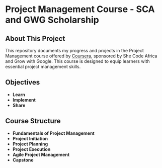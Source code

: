   # Project Management Course - SCA and GWG Scholarship

## About This Project
This repository documents my progress and projects in the Project Management course offered by [Coursera](https://www.coursera.org/), sponsored by She Code Africa and Grow with Google. This course is designed to equip learners with essential project management skills.

## Objectives
- **Learn** 
- **Implement** 
- **Share** 

## Course Structure 
- **Fundamentals of Project Management**
- **Project Initiation**
- **Project Planning**
- **Project Execution**
- **Agile Project Management**
- **Capstone**
